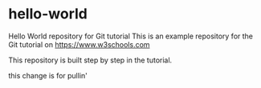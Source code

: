 # hello-world
Hello World repository for Git tutorial
This is an example repository for the Git tutorial on https://www.w3schools.com

This repository is built step by step in the tutorial.

this change is for pullin'
